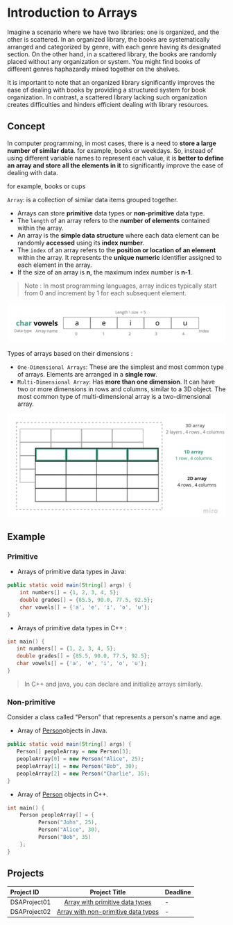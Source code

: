 # Introduction to Arrays
Imagine a scenario where we have two libraries: one is organized, and the other is scattered. In an organized library, the books are systematically arranged and categorized by genre, with each genre having its designated section. On the other hand, in a scattered library, the books are randomly placed without any organization or system. You might find books of different genres haphazardly mixed together on the shelves.

It is important to note that an organized library significantly improves the ease of dealing with books by providing a structured system for book organization. In contrast, a scattered library lacking such organization creates difficulties and hinders efficient dealing with library resources.

## Concept
In computer programming, in most cases, there is a need to **store a large number of similar data**. for example, books or weekdays. So, instead of using different variable names to represent each value, it is **better to define an array and store all the elements in it** to significantly improve the ease of dealing with data.

for example, books or cups

`Array`: is a collection of similar data items grouped together.
- Arrays can store **primitive** data types or **non-primitive** data type.
- The `length` of an array refers to the **number of elements** contained within the array.
- An array is the **simple data structure** where each data element can be randomly **accessed** using its **index number**.
- The `index` of an array refers to the **position or location of an element** within the array. It represents the **unique numeric** identifier assigned to each element in the array.
- If the size of an array is **n**, the maximum index number is **n-1**.
 >  Note : In most programming languages, array indices typically start from 0 and increment by 1 for each subsequent element.

<img width="910" alt="Introduction to Arrays-01" src="https://github.com/SAFCSP-Team/data-structures-and-algorithms-bootcamp/blob/main/data-structures-and-algorithms-101/02-data-structures/01-arrays/images/Introduction%20to%20Arrays-01.png">

Types of arrays based on their dimensions :

- `One-Dimensional Arrays`: These are the simplest and most common type of arrays. Elements are arranged in a **single row**.
- `Multi-Dimensional Array`: Has **more than one dimension**. It can have two or more dimensions in rows and columns, similar to a 3D object. The most common type of multi-dimensional array is a two-dimensional array.

<img width="910" alt="Introduction to Arrays-01" src="https://github.com/SAFCSP-Team/data-structures-and-algorithms-bootcamp/blob/main/data-structures-and-algorithms-101/02-data-structures/01-arrays/images/Introduction%20to%20Arrays-02.png">

## Example 

### Primitive 
- Arrays of primitive data types in Java:

```java
public static void main(String[] args) {
    int numbers[] = {1, 2, 3, 4, 5};
    double grades[] = {85.5, 90.0, 77.5, 92.5};
    char vowels[] = {'a', 'e', 'i', 'o', 'u'};
}
```

- Arrays of primitive data types in C++ :
```c++
int main() {
   int numbers[] = {1, 2, 3, 4, 5};
   double grades[] = {85.5, 90.0, 77.5, 92.5};
   char vowels[] = {'a', 'e', 'i', 'o', 'u'};
}
```
> In C++ and java, you can declare and initialize arrays similarly. 

### Non-primitive
Consider a class called "Person" that represents a person's name and age. 

- Array of [Person](https://github.com/SAFCSP-Team/data-structures-and-algorithms-bootcamp/blob/main/data-structures-and-algorithms-101/02-data-structures/01-arrays/code/Person.java)objects in Java.

``` java
public static void main(String[] args) {
   Person[] peopleArray = new Person[3];
   peopleArray[0] = new Person("Alice", 25);
   peopleArray[1] = new Person("Bob", 30);
   peopleArray[2] = new Person("Charlie", 35);
}
```
- Array of [Person](https://github.com/SAFCSP-Team/data-structures-and-algorithms-bootcamp/blob/main/data-structures-and-algorithms-101/02-data-structures/01-arrays/code/person.cpp) objects in C++.
```C++
int main() {
    Person peopleArray[] = {
          Person("John", 25),
          Person("Alice", 30),
          Person("Bob", 35)
    };
}
```
## Projects

Project ID | Project Title | Deadline |
|:-----|:-----------:|:-------------|
|DSAProject01| [Array with primitive data types](https://github.com/SAFCSP-Team/data-structures-and-algorithms-bootcamp/blob/main/data-structures-and-algorithms-101/02-data-structures/01-arrays/projects/introduction-to-arrays/array-with-primitive-data-type/README.md) | - | 
|DSAProject02| [Array with non-primitive data types ](https://github.com/SAFCSP-Team/data-structures-and-algorithms-bootcamp/blob/main/data-structures-and-algorithms-101/02-data-structures/01-arrays/projects/introduction-to-arrays/array-with-non-primitive-data-type/README.md) | - | 

